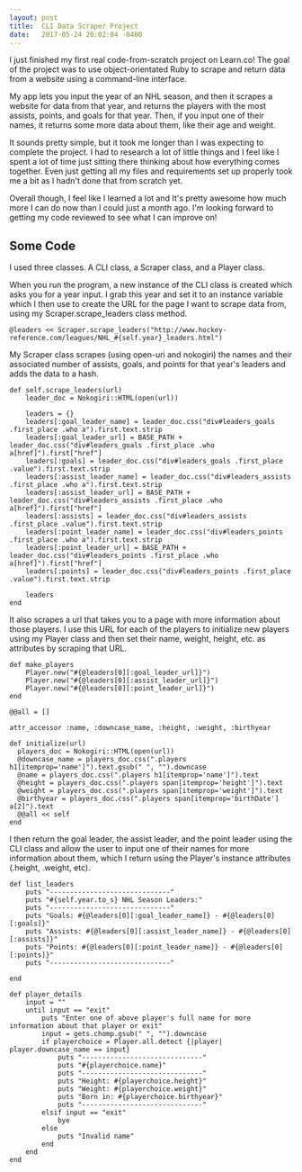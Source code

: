 ```yaml
---
layout: post
title:  CLI Data Scraper Project
date:   2017-05-24 20:02:04 -0400
---
```



I just finished my first real code-from-scratch project on Learn.co! The goal of the project was to use object-orientated Ruby to scrape and return data from a website using a command-line interface.

My app lets you input the year of an NHL season, and then it scrapes a website for data from that year, and returns the players with the most assists, points, and goals for that year. Then, if you input one of their names, it returns some more data about them, like their age and weight.

It sounds pretty simple, but it took me longer than I was expecting to complete the project. I had to research a lot of little things and I feel like I spent a lot of time just sitting there thinking about how everything comes together. Even just getting all my files and requirements set up properly took me a bit as I hadn't done that from scratch yet. 

Overall though, I feel like I learned a lot and It's pretty awesome how much more I can do now than I could just a month ago. I'm looking forward to getting my code reviewed to see what I can improve on!

## Some Code

I used three classes. A CLI class, a Scraper class, and a Player class. 

When you run the program, a new instance of the CLI class is created which asks you for a year input. I grab this year and set it to an instance variable which I then use to create the URL for the page I want to scrape data from, using my Scraper.scrape_leaders class method.

```
@leaders << Scraper.scrape_leaders("http://www.hockey-reference.com/leagues/NHL_#{self.year}_leaders.html")
```

My Scraper class scrapes (using open-uri and nokogiri) the names and their associated number of assists, goals, and points for that year's leaders and adds the data to a hash.

```
def self.scrape_leaders(url)
    leader_doc = Nokogiri::HTML(open(url))

    leaders = {}
    leaders[:goal_leader_name] = leader_doc.css("div#leaders_goals .first_place .who a").first.text.strip
    leaders[:goal_leader_url] = BASE_PATH + leader_doc.css("div#leaders_goals .first_place .who a[href]").first["href"]
    leaders[:goals] = leader_doc.css("div#leaders_goals .first_place .value").first.text.strip
    leaders[:assist_leader_name] = leader_doc.css("div#leaders_assists .first_place .who a").first.text.strip
    leaders[:assist_leader_url] = BASE_PATH + leader_doc.css("div#leaders_assists .first_place .who a[href]").first["href"]
    leaders[:assists] = leader_doc.css("div#leaders_assists .first_place .value").first.text.strip
    leaders[:point_leader_name] = leader_doc.css("div#leaders_points .first_place .who a").first.text.strip
    leaders[:point_leader_url] = BASE_PATH + leader_doc.css("div#leaders_points .first_place .who a[href]").first["href"]
    leaders[:points] = leader_doc.css("div#leaders_points .first_place .value").first.text.strip

    leaders
end
```

It also scrapes a url that takes you to a page with more information about those players. I use this URL for each of the players to initialize new players using my Player class and then set their name, weight, height, etc. as attributes by scraping that URL.

```
def make_players
    Player.new("#{@leaders[0][:goal_leader_url]}")
    Player.new("#{@leaders[0][:assist_leader_url]}")
    Player.new("#{@leaders[0][:point_leader_url]}")
end
```

```
@@all = []

attr_accessor :name, :downcase_name, :height, :weight, :birthyear

def initialize(url)
  players_doc = Nokogiri::HTML(open(url))
  @downcase_name = players_doc.css(".players h1[itemprop='name']").text.gsub(" ", "").downcase
  @name = players_doc.css(".players h1[itemprop='name']").text
  @height = players_doc.css(".players span[itemprop='height']").text
  @weight = players_doc.css(".players span[itemprop='weight']").text
  @birthyear = players_doc.css(".players span[itemprop='birthDate'] a[2]").text
  @@all << self
end
```

I then return the goal leader, the assist leader, and the point leader using the CLI class and allow the user to input one of their names for more information about them, which I return using the Player's instance attributes (.height, .weight, etc).

```
def list_leaders
    puts "------------------------------"
    puts "#{self.year.to_s} NHL Season Leaders:"
    puts "------------------------------"
    puts "Goals: #{@leaders[0][:goal_leader_name]} - #{@leaders[0][:goals]}"
    puts "Assists: #{@leaders[0][:assist_leader_name]} - #{@leaders[0][:assists]}"
    puts "Points: #{@leaders[0][:point_leader_name]} - #{@leaders[0][:points]}"
    puts "------------------------------"

end
```
	
```
def player_details
	input = ""
	until input == "exit"
		puts "Enter one of above player's full name for more information about that player or exit"
		input = gets.chomp.gsub(" ", "").downcase
		if playerchoice = Player.all.detect {|player| player.downcase_name == input}
			puts "------------------------------"
			puts "#{playerchoice.name}"
			puts "------------------------------"
			puts "Height: #{playerchoice.height}"
			puts "Weight: #{playerchoice.weight}"
			puts "Born in: #{playerchoice.birthyear}"
			puts "------------------------------"
		elsif input == "exit"
			bye
		else
			puts "Invalid name"
		end
	end
end
```
